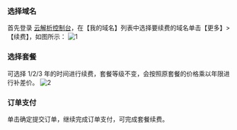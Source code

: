 ### 选择域名
首先登录 [云解析控制台](http://console.tce.fsphere.cn/domain)，在【我的域名】列表中选择要续费的域名单击【更多】>【续费】，如图所示：
![1](https://mc.qcloudimg.com/static/img/c336348dec57f51ec44c8df16f5604dd/image.png)
### 选择套餐
可选择 1/2/3 年的时间进行续费，套餐等级不变，会按照原套餐的价格乘以年限进行补差价。
![2](https://mc.qcloudimg.com/static/img/40faf8db1bea5818511a40d099615903/image.png)
### 订单支付
单击确定提交订单，继续完成订单支付，可完成套餐续费。
